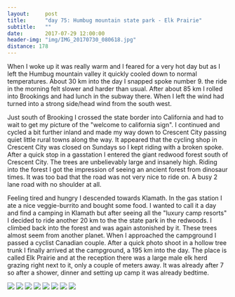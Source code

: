 ```yaml
---
layout:     post
title:      "day 75: Humbug mountain state park - Elk Prairie"
subtitle:   ""
date:       2017-07-29 12:00:00
header-img: "img/IMG_20170730_080618.jpg"
distance: 178
---
```


When I woke up it was really warm and I feared for a very hot day but as I left the Humbug mountain valley it quickly cooled down to normal temperatures.
About 30 km into the day I snapped spoke number 9.
the ride in the morning felt slower and harder than usual.
After about 85 km I rolled into Brookings and had lunch in the subway there.
When I left the wind had turned into a strong side/head wind from the south west.

Just south of Brooking I crossed the state border into California and had to wait to get my picture of the "welcome to california sign".
I continued and cycled a bit further inland and made my way down to Crescent City passing quiet little rural towns along the way.
It appeared that the cycling shop in Crescent City was closed on Sundays so I kept riding with a broken spoke.
After a quick stop in a gasstation I entered the giant redwood forest south of Crescent City.
The trees are unbelievably large and insanely high.
Riding into the forest I got the impression of seeing an ancient forest from dinosaur times.
It was too bad that the road was not very nice to ride on.
A busy 2 lane road with no shoulder at all.

Feeling tired and hungry I descended towards Klamath.
In the gas station I ate a nice veggie-burrito and bought some food.
I wanted to call it a day and find a camping in Klamath but after seeing all the "luxury camp resorts" I decided to ride another 20 km to the the state park in the redwoods.
I climbed back into the forest and was again astonished by it.
These trees almost seem from another planet.
When I approached the campground I passed a cyclist Canadian couple.
After a quick photo shoot in a hollow tree trunk I finally arrived at the campground, a 195 km into the day.
The place is called Elk Prairie and at the reception there was a large male elk herd grazing right next to it, only a couple of meters away.
It was already after 7 so after a shower, dinner and setting up camp it was already bedtime.

<img src="{{ site.baseurl }}/img/IMG_20170730_075514.jpg">
<span class="caption text-muted"></span>

<img src="{{ site.baseurl }}/img/IMG_20170730_101557.jpg">
<span class="caption text-muted"></span>

<img src="{{ site.baseurl }}/img/IMG_20170730_132951.jpg">
<span class="caption text-muted"></span>

<img src="{{ site.baseurl }}/img/IMG_20170730_171544.jpg">
<span class="caption text-muted"></span>

<img src="{{ site.baseurl }}/img/IMG_20170730_191632.jpg">
<span class="caption text-muted"></span>

<img src="{{ site.baseurl }}/img/IMG_20170730_193131.jpg">
<span class="caption text-muted"></span>

<img src="{{ site.baseurl }}/img/IMG_20170730_194031.jpg">
<span class="caption text-muted"></span>

<img src="{{ site.baseurl }}/img/IMG_20170730_195006.jpg">
<span class="caption text-muted"></span>

